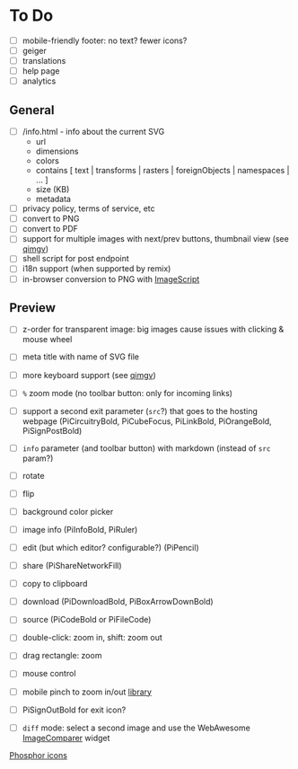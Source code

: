 # To Do

- [ ] mobile-friendly footer: no text?  fewer icons?
- [ ] geiger
- [ ] translations
- [ ] help page
- [ ] analytics

## General

- [ ] /info.html - info about the current SVG
	- url
	- dimensions
	- colors
	- contains [ text | transforms | rasters | foreignObjects | namespaces | ... ]
	- size (KB)
	- metadata
- [ ] privacy policy, terms of service, etc
- [ ] convert to PNG
- [ ] convert to PDF
- [ ] support for multiple images with next/prev buttons, thumbnail view (see [qimgv](https://github.com/easymodo/qimgv))
- [ ] shell script for post endpoint
- [ ] i18n support (when supported by remix)
- [ ] in-browser conversion to PNG with [ImageScript](https://github.com/matmen/ImageScript)

## Preview
- [ ] z-order for transparent image: big images cause issues with clicking & mouse wheel
- [ ] meta title with name of SVG file
- [ ] more keyboard support (see [qimgv](https://github.com/easymodo/qimgv))
- [ ] `%` zoom mode (no toolbar button: only for incoming links)
- [ ] support a second exit parameter (`src`?) that goes to the hosting webpage (PiCircuitryBold, PiCubeFocus, PiLinkBold, PiOrangeBold, PiSignPostBold)
- [ ] `info` parameter (and toolbar button) with markdown (instead of `src` param?)
- [ ] rotate
- [ ] flip
- [ ] background color picker
- [ ] image info (PiInfoBold, PiRuler)
- [ ] edit (but which editor?  configurable?) (PiPencil)
- [ ] share (PiShareNetworkFill)
- [ ] copy to clipboard
- [ ] download (PiDownloadBold, PiBoxArrowDownBold)
- [ ] source (PiCodeBold or PiFileCode)
- [ ] double-click: zoom in, shift: zoom out
- [ ] drag rectangle: zoom
- [ ] mouse control
- [ ] mobile pinch to zoom in/out [library](https://www.npmjs.com/package/react-map-interaction)
- [ ] PiSignOutBold for exit icon?
- [ ] `diff` mode: select a second image and use the WebAwesome [ImageComparer](https://backers.webawesome.com/docs/components/image-comparer) widget


[Phosphor icons](https://react-icons.github.io/react-icons/icons/pi/)
